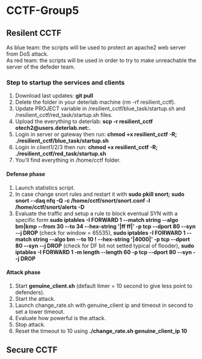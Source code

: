 # CCTF-Group5

## Resilent CCTF
As blue team: the scripts will be used to protect an apache2 web server from DoS attack.  
As red team: the scripts will be used in order to try to make unreachable the server of the defeder team.

### Step to startup the services and clients
1) Download last updates: **git pull**  
2) Delete the folder in your deterlab machine (rm -rf resilient_cctf).  
3) Update PROJECT variable in /resilient_cctf/blue_task/startup.sh and /resilient_cctf/red_task/startup.sh files.  
4) Upload the everything to deterlab: **scp -r resilient_cctf otech2<id>@users.deterlab.net:.**  
5) Login in server or gateway then run: **chmod +x resilient_cctf -R; ./resilient_cctf/blue_task/startup.sh**  
6) Login in client1/2/3 then run: **chmod +x resilient_cctf -R; ./resilient_cctf/red_task/startup.sh**  
7) You'll find everything in /home/cctf folder.  

#### Defense phase
1) Launch statistics script.
2) In case change snort rules and restart it with **sudo pkill snort; sudo snort --daq nfq -Q -c /home/cctf/snort/snort.conf -l /home/cctf/snort/alerts -D**  
3) Evaluate the traffic and setup a rule to block eventual SYN with a specific form **sudo iptables -I FORWARD 1 --match string --algo bm|kmp --from 30 --to 34 --hex-string '|ff ff|' -p tcp --dport 80 --syn --j DROP** (check for window = 65535), **sudo iptables -I FORWARD 1 --match string --algo bm --to 10 ! --hex-string '|4000|' -p  tcp --dport 80 --syn --j DROP** (check for DF bit not setted typical of flooder), **sudo iptables -I FORWARD 1 -m length --length 60 -p tcp --dport 80 --syn --j DROP**

#### Attack phase
1) Start **genuine_client.sh** (default timer = 10 second to give less point to defenders).  
2) Start the attack.  
3) Launch change_rate.sh with genuine_client ip and timeout in second to set a lower timeout.  
4) Evaluate how powerful is the attack.  
5) Stop attack.  
6) Reset the timeout to 10 using **./change_rate.sh genuine_client_ip 10**   

## Secure CCTF
